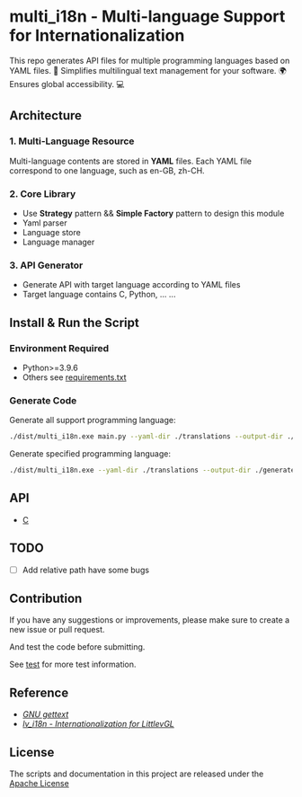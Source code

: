 # multi_i18n - Multi-language Support for Internationalization

This repo generates API files for multiple programming languages based on YAML files. 🎯 Simplifies multilingual text management for your software. 🌍 Ensures global accessibility. 💻

## Architecture

### 1. Multi-Language Resource

Multi-language contents are stored in **YAML** files. Each YAML file correspond to one language, such as en-GB, zh-CH.

### 2. Core Library

- Use **Strategy** pattern && **Simple Factory** pattern to design this module
- Yaml parser
- Language store
- Language manager

### 3. API Generator

- Generate API with target language according to YAML files
- Target language contains C, Python, ... ...

## Install & Run the Script

### Environment Required

- Python>=3.9.6
- Others see [requirements.txt](./requirements.txt)

### Generate Code

Generate all support programming language:

```bash
./dist/multi_i18n.exe main.py --yaml-dir ./translations --output-dir ./generated
```

Generate specified programming language:

```bash
./dist/multi_i18n.exe --yaml-dir ./translations --output-dir ./generated --languages c
```

## API

- [C](./API/C.md)

## TODO

- [ ] Add relative path have some bugs

## Contribution

If you have any suggestions or improvements, please make sure to create a new issue or pull request.

And test the code before submitting.

See [test](./tests/test.md) for more test information.

## Reference

- [*GNU gettext*](https://www.gnu.org/software/gettext/)
- [*lv_i18n - Internationalization for LittlevGL*](https://github.com/lvgl/lv_i18n)

## License
The scripts and documentation in this project are released under the [Apache License](./LICENSE)
